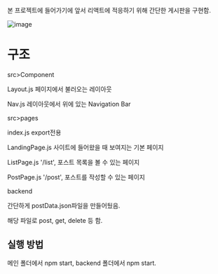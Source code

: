 본 프로젝트에 들어가기에 앞서 리액트에 적응하기 위해 간단한 게시판을 구현함.

![image](https://user-images.githubusercontent.com/57705512/107053786-96955080-6812-11eb-9ad1-a579c0b37cee.png)

# 구조

src>Component

Layout.js 페이지에서 불러오는 레이아웃

Nav.js 레이아웃에서 위에 있는 Navigation Bar

src>pages

index.js export전용

LandingPage.js 사이트에 들어왔을 때 보여지는 기본 페이지

ListPage.js '/list', 포스트 목록을 볼 수 있는 페이지

PostPage.js '/post', 포스트를 작성할 수 있는 페이지


backend

간단하게 postData.json파일을 만들어뒀음.

해당 파일로 post, get, delete 등 함.

## 실행 방법
메인 폴더에서 npm start, backend 폴더에서 npm start.

